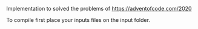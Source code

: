Implementation to solved the problems of https://adventofcode.com/2020

To compile first place your inputs files on the input folder.